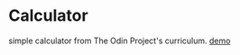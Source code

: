 # Calculator
simple calculator from The Odin Project's curriculum.
[demo](https://lafetz.github.io/calculator)
